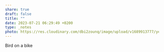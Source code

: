 ```yaml
---
share: true
draft: false
title: ""
date: 2023-07-21 06:29:49 +0200
type: _notes
photo: https://res.cloudinary.com/dbi2zounq/image/upload/v1689913777/yeutymj1dec8vwpxwral.jpg
---
```


Bird on a bike
